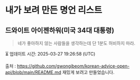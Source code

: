 # 내가 보려 만든 명언 리스트

##  드와이트 아이젠하워(미국 34대 대통령)
> 네가 좋아하지 않는 사람들을 생각하는데 단 1분도 허비하지 마라.


⏳ 업데이트 시간: 2025-03-27 19:26:58 (UTC)

출처 : https://github.com/gwongibeom/korean-advice-open-api/blob/main/README.md
재밌게 보려고 만들었습니다.
